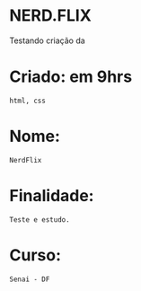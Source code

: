 # NERD.FLIX
 Testando criação da 


# Criado: em 9hrs #
    html, css 
# Nome:
    NerdFlix
# Finalidade:
    Teste e estudo.
# Curso:
    Senai - DF